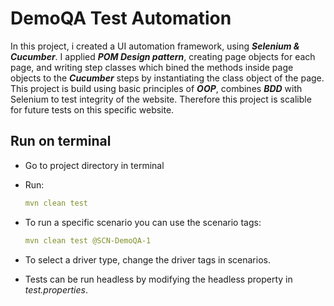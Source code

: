 # DemoQA Test Automation
In this project, i created a UI automation framework, using _**Selenium & Cucumber**_. I applied _**POM Design pattern**_, creating page objects for each page, and writing step classes which bined the methods inside page objects to the _**Cucumber**_ steps by instantiating the class object of the page. This project is build using basic principles of _**OOP**_, combines _**BDD**_ with Selenium to test integrity of the website. Therefore this project is scalible for future tests on this specific website.

## Run on terminal

- Go to project directory in terminal

- Run:
    ```yml
    mvn clean test
    ```
- To run a specific scenario you can use the scenario tags:
    ```yml
    mvn clean test @SCN-DemoQA-1
    ```
- To select a driver type, change the driver tags in scenarios.
- Tests can be run headless by modifying the headless property in _test.properties_.
